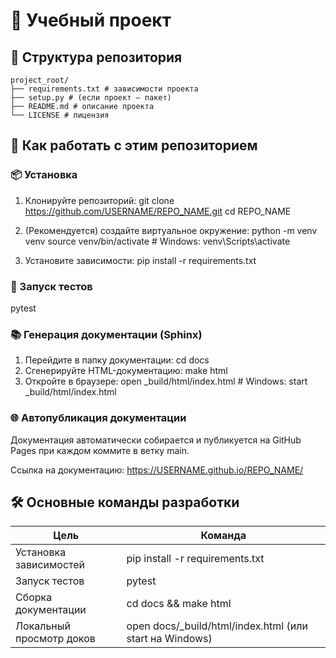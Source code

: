 # 🧩 Учебный проект

## 📁 Структура репозитория

```
project_root/
├── requirements.txt # зависимости проекта
├── setup.py # (если проект — пакет)
├── README.md # описание проекта
└── LICENSE # лицензия
```

## 🚀 Как работать с этим репозиторием

### 📦 Установка
1. Клонируйте репозиторий:
   git clone https://github.com/USERNAME/REPO_NAME.git
   cd REPO_NAME

2. (Рекомендуется) создайте виртуальное окружение:
   python -m venv venv
   source venv/bin/activate  # Windows: venv\Scripts\activate

3. Установите зависимости:
   pip install -r requirements.txt

### 🧪 Запуск тестов
   pytest

### 📚 Генерация документации (Sphinx)
1. Перейдите в папку документации:
   cd docs
2. Сгенерируйте HTML-документацию:
   make html
3. Откройте в браузере:
   open _build/html/index.html  # Windows: start _build/html/index.html

### 🌐 Автопубликация документации
Документация автоматически собирается и публикуется на GitHub Pages при каждом коммите в ветку main.

Ссылка на документацию:
https://USERNAME.github.io/REPO_NAME/

## 🛠️ Основные команды разработки

Цель | Команда
---- | --------
Установка зависимостей | pip install -r requirements.txt
Запуск тестов | pytest
Сборка документации | cd docs && make html
Локальный просмотр доков | open docs/_build/html/index.html (или start на Windows)

